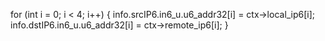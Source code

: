 for (int i = 0; i < 4; i++) {
    info.srcIP6.in6_u.u6_addr32[i] = ctx->local_ip6[i];
    info.dstIP6.in6_u.u6_addr32[i] = ctx->remote_ip6[i];
}
